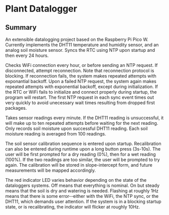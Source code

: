# Plant Datalogger

## Summary

An extensible datalogging project based on the Raspberry Pi Pico W. Currently implements the DHT11 temperature and humidity sensor, and an analog soil moisture sensor. Syncs the RTC using NTP upon startup and then every 24 hours.

Checks WiFi connection every hour, or before sending an NTP request. If disconnected, attempt reconnection. Note that reconnection protocol is blocking. If reconnection fails, the system makes repeated attempts with exponantial backoff. Upon a failed NTP request, the system again makes repeated attempts with exponential backoff, except during initialization. If the RTC or WiFi fails to initialize and connect properly during startup, the program will restart. The first NTP request in each sync event times out very quickly to avoid unecessary wait times resulting from dropped first packages.

Takes sensor readings every minute. If the DHT11 reading is unsuccessful, it will make up to ten repeated attempts before waiting for the next reading. Only records soil moisture upon successful DHT11 reading. Each soil moisture reading is averaged from 100 readings.

The soil sensor calibration sequence is entered upon startup. Recalibration can also be entered during runtime upon a long button press (3s-10s). The user will be first prompted for a dry reading (0%), then for a wet reading (100%). If the two readings are too similar, the user will be prompted to try again. The calibration will be stored in slope-intercept form, and future measurements will be mapped accordingly.

The red indicator LED varies behavior depending on the state of the dataloggers systems. Off means that everything is nominal. On but steady means that the soil is dry and watering is needed. Flashing at roughly 1Hz means that there is some error--either with the WiFi, the NTP sync, or the DHT11, which demands user attention. If the system is in a blocking startup state, or is recalibrating, the indicator will flicker at roughly 10Hz.
